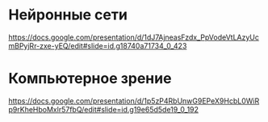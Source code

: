 # Нейронные сети
https://docs.google.com/presentation/d/1dJ7AjneasFzdx_PpVodeVtLAzyUcmBPyjRr-zxe-yEQ/edit#slide=id.g18740a71734_0_423 
# Компьютерное зрение
https://docs.google.com/presentation/d/1p5zP4RbUnwG9EPeX9HcbL0WiRp9rKheHboMxlr57fbQ/edit#slide=id.g19e65d5de19_0_192
